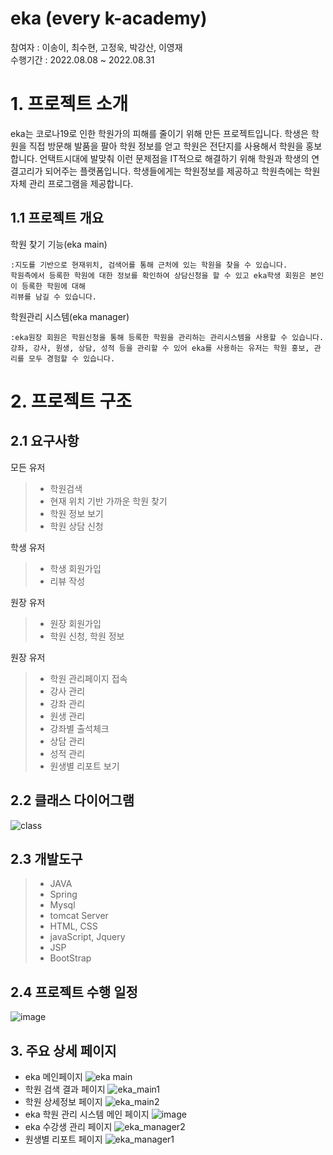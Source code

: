 # eka (every k-academy)
참여자 : 이송이, 최수현, 고정욱, 박강산, 이영재<br>
수행기간 : 2022.08.08 ~ 2022.08.31

# 1. 프로젝트 소개
eka는 코로나19로 인한 학원가의 피해를 줄이기 위해 만든 프로젝트입니다. 
학생은 학원을 직접 방문해 발품을 팔아 학원 정보를 얻고 학원은 전단지를 사용해서 학원을 홍보합니다.
언택트시대에 발맞춰 이런 문제점을 IT적으로 해결하기 위해 학원과 학생의 연결고리가 되어주는 플랫폼입니다.
학생들에게는 학원정보를 제공하고 학원측에는 학원 자체 관리 프로그램을 제공합니다.

## 1.1 프로젝트 개요
학원 찾기 기능(eka main)
```
:지도를 기반으로 현재위치, 검색어를 통해 근처에 있는 학원을 찾을 수 있습니다.
학원측에서 등록한 학원에 대한 정보를 확인하여 상담신청을 할 수 있고 eka학생 회원은 본인이 등록한 학원에 대해
리뷰를 남길 수 있습니다.
```
학원관리 시스템(eka manager)
```
:eka원장 회원은 학원신청을 통해 등록한 학원을 관리하는 관리시스템을 사용할 수 있습니다.
강좌, 강사, 원생, 상담, 성적 등을 관리할 수 있어 eka를 사용하는 유저는 학원 홍보, 관리를 모두 경험할 수 있습니다.
```
# 2. 프로젝트 구조
## 2.1 요구사항

모든 유저
> - 학원검색
> - 현재 위치 기반 가까운 학원 찾기
> - 학원 정보 보기
> - 학원 상담 신청

학생 유저
> - 학생 회원가입
> - 리뷰 작성

원장 유저
> - 원장 회원가입
> - 학원 신청, 학원 정보 

원장 유저
> - 학원 관리페이지 접속
> - 강사 관리
> - 강좌 관리
> - 원생 관리
> - 강좌별 출석체크
> - 상담 관리
> - 성적 관리
> - 원생별 리포트 보기

## 2.2 클래스 다이어그램
![class](https://user-images.githubusercontent.com/90902468/189823161-e3787cf2-6d3e-411a-ac55-41d2697c6e5f.png)

## 2.3 개발도구
> - JAVA
> - Spring
> - Mysql
> - tomcat Server
> - HTML, CSS
> - javaScript, Jquery
> - JSP
> - BootStrap

## 2.4 프로젝트 수행 일정
![image](https://user-images.githubusercontent.com/90902468/189824026-0397183f-0b68-495b-ac2f-414a3152eefb.png)

## 3. 주요 상세 페이지
- eka 메인페이지
![eka main](https://user-images.githubusercontent.com/90902468/189824155-024ee6a9-f51a-42b6-843e-11400a9874d3.png)
- 학원 검색 결과 페이지
![eka_main1](https://user-images.githubusercontent.com/90902468/189824190-b2bf7f99-ee77-4c3d-98de-7a4632e1fd5c.png)
- 학원 상세정보 페이지
![eka_main2](https://user-images.githubusercontent.com/90902468/189824237-a9cef07b-0f5a-4767-b62c-57f9680c5ecc.png)
- eka 학원 관리 시스템 메인 페이지
![image](https://user-images.githubusercontent.com/90902468/189824339-e2e0e64c-2b6a-42f6-bc05-2a6885360fea.png)
- eka 수강생 관리 페이지
![eka_manager2](https://user-images.githubusercontent.com/90902468/189824442-43f16425-8dd9-41b8-85e8-e562927e1b2b.png)
- 원생별 리포트 페이지
![eka_manager1](https://user-images.githubusercontent.com/90902468/189824560-ab7db75d-53fc-4ce3-aa57-aff846e67a37.png)



